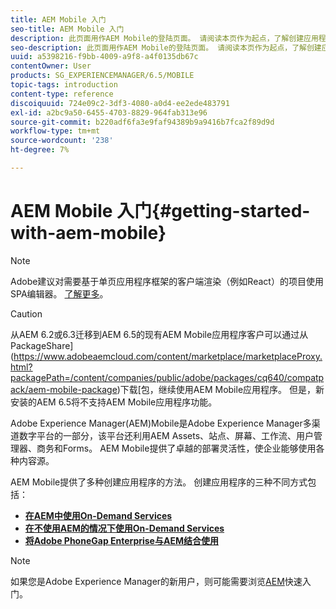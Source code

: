 ```yaml
---
title: AEM Mobile 入门
seo-title: AEM Mobile 入门
description: 此页面用作AEM Mobile的登陆页面。 请阅读本页作为起点，了解创建应用程序的三种不同方式。
seo-description: 此页面用作AEM Mobile的登陆页面。 请阅读本页作为起点，了解创建应用程序的三种不同方式。
uuid: a5398216-f9bb-4009-a9f8-a4f0135db67c
contentOwner: User
products: SG_EXPERIENCEMANAGER/6.5/MOBILE
topic-tags: introduction
content-type: reference
discoiquuid: 724e09c2-3df3-4080-a0d4-ee2ede483791
exl-id: a2bc9a50-6455-4703-8829-964fab313e96
source-git-commit: b220adf6fa3e9faf94389b9a9416b7fca2f89d9d
workflow-type: tm+mt
source-wordcount: '238'
ht-degree: 7%

---
```


# AEM Mobile 入门{#getting-started-with-aem-mobile}

>[!NOTE]
>
>Adobe建议对需要基于单页应用程序框架的客户端渲染（例如React）的项目使用SPA编辑器。 [了解更多](/help/sites-developing/spa-overview.md)。

>[!CAUTION]
>
>从AEM 6.2或6.3迁移到AEM 6.5的现有AEM Mobile应用程序客户可以通过从PackageShare](https://www.adobeaemcloud.com/content/marketplace/marketplaceProxy.html?packagePath=/content/companies/public/adobe/packages/cq640/compatpack/aem-mobile-package)下载[包，继续使用AEM Mobile应用程序。 但是，新安装的AEM 6.5将不支持AEM Mobile应用程序功能。

Adobe Experience Manager(AEM)Mobile是Adobe Experience Manager多渠道数字平台的一部分，该平台还利用AEM Assets、站点、屏幕、工作流、用户管理器、商务和Forms。 AEM Mobile提供了卓越的部署灵活性，使企业能够使用各种内容源。

AEM Mobile提供了多种创建应用程序的方法。 创建应用程序的三种不同方式包括：

* **[在AEM中使用On-Demand Services](/help/mobile/getting-started-aem-mobile-on-demand.md)**
* **[在不使用AEM的情况下使用On-Demand Services](https://helpx.adobe.com/digital-publishing-solution/topics.html)**
* **[将Adobe PhoneGap Enterprise与AEM结合使用](/help/mobile/getting-started-aem-mobile-phonegap.md)**

>[!NOTE]
>
>如果您是Adobe Experience Manager的新用户，则可能需要浏览[AEM](/help/sites-deploying/deploy.md)快速入门。
